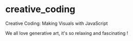 # creative_coding
Creative Coding: Making Visuals with JavaScript

We all love generative art, it's so relaxing and fascinating !
